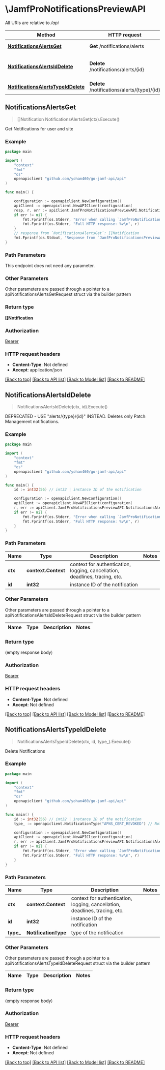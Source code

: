 # \JamfProNotificationsPreviewAPI

All URIs are relative to */api*

Method | HTTP request | Description
------------- | ------------- | -------------
[**NotificationsAlertsGet**](JamfProNotificationsPreviewAPI.md#NotificationsAlertsGet) | **Get** /notifications/alerts | Get Notifications for user and site 
[**NotificationsAlertsIdDelete**](JamfProNotificationsPreviewAPI.md#NotificationsAlertsIdDelete) | **Delete** /notifications/alerts/{id} | DEPRECATED - USE \&quot;alerts/{type}/{id}\&quot; INSTEAD. Deletes only Patch Management notifications. 
[**NotificationsAlertsTypeIdDelete**](JamfProNotificationsPreviewAPI.md#NotificationsAlertsTypeIdDelete) | **Delete** /notifications/alerts/{type}/{id} | Delete Notifications 



## NotificationsAlertsGet

> []Notification NotificationsAlertsGet(ctx).Execute()

Get Notifications for user and site 



### Example

```go
package main

import (
    "context"
    "fmt"
    "os"
    openapiclient "github.com/yohan460/go-jamf-api/api"
)

func main() {

    configuration := openapiclient.NewConfiguration()
    apiClient := openapiclient.NewAPIClient(configuration)
    resp, r, err := apiClient.JamfProNotificationsPreviewAPI.NotificationsAlertsGet(context.Background()).Execute()
    if err != nil {
        fmt.Fprintf(os.Stderr, "Error when calling `JamfProNotificationsPreviewAPI.NotificationsAlertsGet``: %v\n", err)
        fmt.Fprintf(os.Stderr, "Full HTTP response: %v\n", r)
    }
    // response from `NotificationsAlertsGet`: []Notification
    fmt.Fprintf(os.Stdout, "Response from `JamfProNotificationsPreviewAPI.NotificationsAlertsGet`: %v\n", resp)
}
```

### Path Parameters

This endpoint does not need any parameter.

### Other Parameters

Other parameters are passed through a pointer to a apiNotificationsAlertsGetRequest struct via the builder pattern


### Return type

[**[]Notification**](Notification.md)

### Authorization

[Bearer](../README.md#Bearer)

### HTTP request headers

- **Content-Type**: Not defined
- **Accept**: application/json

[[Back to top]](#) [[Back to API list]](../README.md#documentation-for-api-endpoints)
[[Back to Model list]](../README.md#documentation-for-models)
[[Back to README]](../README.md)


## NotificationsAlertsIdDelete

> NotificationsAlertsIdDelete(ctx, id).Execute()

DEPRECATED - USE \"alerts/{type}/{id}\" INSTEAD. Deletes only Patch Management notifications. 



### Example

```go
package main

import (
    "context"
    "fmt"
    "os"
    openapiclient "github.com/yohan460/go-jamf-api/api"
)

func main() {
    id := int32(56) // int32 | instance ID of the notification

    configuration := openapiclient.NewConfiguration()
    apiClient := openapiclient.NewAPIClient(configuration)
    r, err := apiClient.JamfProNotificationsPreviewAPI.NotificationsAlertsIdDelete(context.Background(), id).Execute()
    if err != nil {
        fmt.Fprintf(os.Stderr, "Error when calling `JamfProNotificationsPreviewAPI.NotificationsAlertsIdDelete``: %v\n", err)
        fmt.Fprintf(os.Stderr, "Full HTTP response: %v\n", r)
    }
}
```

### Path Parameters


Name | Type | Description  | Notes
------------- | ------------- | ------------- | -------------
**ctx** | **context.Context** | context for authentication, logging, cancellation, deadlines, tracing, etc.
**id** | **int32** | instance ID of the notification | 

### Other Parameters

Other parameters are passed through a pointer to a apiNotificationsAlertsIdDeleteRequest struct via the builder pattern


Name | Type | Description  | Notes
------------- | ------------- | ------------- | -------------


### Return type

 (empty response body)

### Authorization

[Bearer](../README.md#Bearer)

### HTTP request headers

- **Content-Type**: Not defined
- **Accept**: Not defined

[[Back to top]](#) [[Back to API list]](../README.md#documentation-for-api-endpoints)
[[Back to Model list]](../README.md#documentation-for-models)
[[Back to README]](../README.md)


## NotificationsAlertsTypeIdDelete

> NotificationsAlertsTypeIdDelete(ctx, id, type_).Execute()

Delete Notifications 



### Example

```go
package main

import (
    "context"
    "fmt"
    "os"
    openapiclient "github.com/yohan460/go-jamf-api/api"
)

func main() {
    id := int32(56) // int32 | instance ID of the notification
    type_ := openapiclient.NotificationType("APNS_CERT_REVOKED") // NotificationType | type of the notification

    configuration := openapiclient.NewConfiguration()
    apiClient := openapiclient.NewAPIClient(configuration)
    r, err := apiClient.JamfProNotificationsPreviewAPI.NotificationsAlertsTypeIdDelete(context.Background(), id, type_).Execute()
    if err != nil {
        fmt.Fprintf(os.Stderr, "Error when calling `JamfProNotificationsPreviewAPI.NotificationsAlertsTypeIdDelete``: %v\n", err)
        fmt.Fprintf(os.Stderr, "Full HTTP response: %v\n", r)
    }
}
```

### Path Parameters


Name | Type | Description  | Notes
------------- | ------------- | ------------- | -------------
**ctx** | **context.Context** | context for authentication, logging, cancellation, deadlines, tracing, etc.
**id** | **int32** | instance ID of the notification | 
**type_** | [**NotificationType**](.md) | type of the notification | 

### Other Parameters

Other parameters are passed through a pointer to a apiNotificationsAlertsTypeIdDeleteRequest struct via the builder pattern


Name | Type | Description  | Notes
------------- | ------------- | ------------- | -------------



### Return type

 (empty response body)

### Authorization

[Bearer](../README.md#Bearer)

### HTTP request headers

- **Content-Type**: Not defined
- **Accept**: Not defined

[[Back to top]](#) [[Back to API list]](../README.md#documentation-for-api-endpoints)
[[Back to Model list]](../README.md#documentation-for-models)
[[Back to README]](../README.md)

